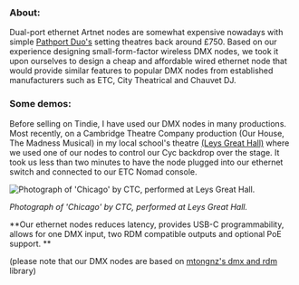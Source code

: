 

### **About:**
Dual-port ethernet Artnet nodes are somewhat expensive nowadays with simple [Pathport Duo's](https://stagedepot.co.uk/lighting/control-dimming/dmx-management/city-theatrical-pathport-c-series-node?sku=CT-P6202&gclid=CjwKCAjwuvmHBhAxEiwAWAYj-JbNi8wZCGz_KHbozcLFQ_qSdAPo95IHTKV8BdgGUl6DZUhPz_-OCBoC5V8QAvD_BwE) setting theatres back around £750. 
Based on our experience designing small-form-factor wireless DMX nodes, we took it upon ourselves to design a cheap and affordable wired ethernet node that would provide similar features to popular DMX nodes from established manufacturers such as ETC, City Theatrical and Chauvet DJ.  

### **Some demos:**
Before selling on Tindie, I have used our DMX nodes in many productions. Most recently, on a Cambridge Theatre Company production (Our House, The Madness Musical) in my local school's theatre [(Leys Great Hall)](https://www.theleys.net/591/venue-hire/great-hall) where we used one of our nodes to control our Cyc backdrop over the stage. It took us less than two minutes to have the node plugged into our ethernet switch and connected to our ETC Nomad console. 

![Photograph of 'Chicago' by CTC, performed at Leys Great Hall.](https://www.lightsoundjournal.com/wp-content/uploads/2020/01/Robe-Chicago-DSC_5091-photo-by-Eliza-Wilmot-e1578990456228.jpg "Photograph of 'Chicago' by CTC, performed at Leys Great Hall.")

*Photograph of 'Chicago' by CTC, performed at Leys Great Hall.*

**Our ethernet nodes reduces latency, provides USB-C programmability, allows for one DMX input, two RDM compatible outputs and optional PoE support. 
**

(please note that our DMX nodes are based on [mtongnz's dmx and rdm](https://github.com/mtongnz) library)

